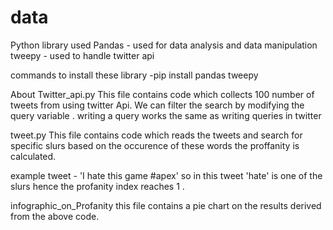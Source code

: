 # data
Python library used 
Pandas - used for data analysis and data manipulation
tweepy - used to handle twitter api

commands to install these library
-pip install pandas tweepy


About 
Twitter_api.py
This file contains code which collects 100 number of tweets from using twitter Api.
We can filter the search by modifying the query variable . writing a query works the same as writing queries in twitter


tweet.py 
This file contains code which reads the tweets and search for specific slurs based on the occurence of these words the proffanity is calculated.

example tweet - 'I hate this game #apex'
so in this tweet 'hate' is one of the slurs hence the profanity index reaches 1 .


infographic_on_Profanity
this file contains a pie chart on the results derived from the above code.
